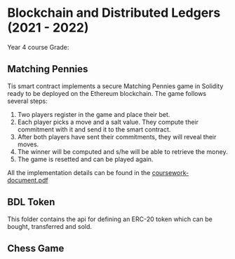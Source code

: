 # Blockchain and Distributed Ledgers (2021 - 2022)
Year 4 course
Grade: 


## Matching Pennies
Tis smart contract implements a secure Matching Pennies game in Solidity ready to be deployed on the Ethereum blockchain. The game follows several steps:

1. Two players register in the game and place their bet.
2. Each player picks a move and a salt value. They compute their commitment with it and send it to the smart contract.
3. After both players have sent their commitments, they will reveal their moves.
4. The winner will be computed and s/he will be able to retrieve the money.
5. The game is resetted and can be played again.

All the implementation details can be found in the <a href="https://github.com/Paramiru/BlockchainCourse/blob/main/MatchingPennies/MatchingPenniesReport.pdf">coursework-document.pdf</a>

## BDL Token
This folder contains the api for defining an ERC-20 token which can be bought, transferred and sold.

## Chess Game

